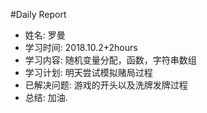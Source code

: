 #Daily Report
+ 姓名: 罗曼
+ 学习时间: 2018.10.2+2hours
+ 学习内容: 随机变量分配，函数，字符串数组
+ 学习计划: 明天尝试模拟赌局过程
+ 已解决问题: 游戏的开头以及洗牌发牌过程
+ 总结: 加油.